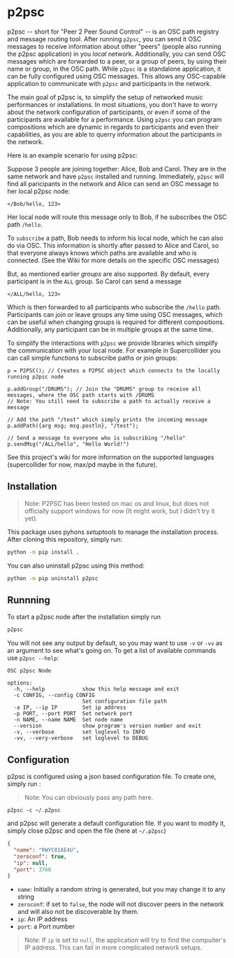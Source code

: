 # p2psc 

p2psc -- short for "Peer 2 Peer Sound Control" -- is an OSC path registry and message routing tool. After running `p2psc`, you can send it OSC messages to receive information about other "peers" (people also running the p2psc application) in you *local* network. Additionally, you can send OSC messages which are forwarded to a peer, or a group of peers, by using their name or group, in the OSC path. While `p2psc` is a standalone application, it can be fully configured using OSC messages. This allows any OSC-capable application to communicate with `p2psc` and participants in the network. 

The main goal of p2psc is, to simplify the setup of networked music performances or installations. In most situations, you don't have to worry about the network configuration of participants, or even if some of the participants are available for a performance. Using `p2psc` you can program compositions which are dynamic in regards to participants and even their capabilities, as you are able to querry information about the participants in the network.

Here is an example scenario for using p2psc:

Suppose 3 people are joining together: Alice, Bob and Carol. They are in the same network and have `p2psc` installed and running. Immediately, `p2psc` will find all paricipants in the network and Alice can send an OSC message to her local p2psc node:

`</Bob/hello, 123>` 

Her local node will route this message only to Bob, if he subscribes the OSC path `/hello`.

To `subscribe` a path, Bob needs to inform his local node, which he can also do via OSC. This information is shortly after passed to Alice and Carol, so that everyone always knows which paths are available and who is connected. (See the Wiki for more details on the specific OSC messages)

But, as mentioned earlier *groups* are also supported. By default, every participant is in the `ALL` group. So Carol can send a message

`</ALL/hello, 123>`

Which is then forwarded to all participants who subscribe the `/hello` path. Participants can join or leave groups any time using OSC messages, which can be useful when changing groups is required for different compositions. Additionally, any participant can be in multiple groups at the same time.

To simplify the interactions with `p2psc` we provide libraries which simplify the communication with your local node. For example in Supercollider you can call simple functions to subscribe paths or join groups:

```sc
p = P2PSC(); // Creates a P2PSC object which connects to the locally running p2psc node

p.addGroup("/DRUMS"); // Join the "DRUMS" group to receive all messages, where the OSC path starts with /DRUMS
// Note: You still need to subscribe a path to actually receive a message

// Add the path "/test" which simply prints the incoming message
p.addPath({arg msg; msg.postln}, "/test");

// Send a message to everyone who is subscribing "/hello"
p.sendMsg("/ALL/hello", "Hello World!")
```

See this project's wiki for more information on the supported languages (supercollider for now, max/pd maybe in the future).


## Installation

> Note: P2PSC has been tested on mac os and linux, but does not officially support windows for now (It might work, but I didn't try it yet).
> 
This package uses pyhons *setuptools* to manage the installation process. After cloning this repository, simply run:

```bash
python -m pip install . 
```

You can also uninstall p2psc using this method:

```bash
python -m pip uninstall p2psc 
```

## Runnning
To start a p2psc node after the installation simply run

```bash
p2psc
```

You will not see any output by default, so you may want to use `-v` or `-vv` as an argument to see what's going on. 
To get a list of available commands use `p2psc --help`:

```
OSC p2psc Node

options:
  -h, --help            show this help message and exit
  -c CONFIG, --config CONFIG
                        Set configuration file path
  -a IP, --ip IP        Set ip address
  -p PORT, --port PORT  Set network port
  -n NAME, --name NAME  Set node name
  --version             show program's version number and exit
  -v, --verbose         set loglevel to INFO
  -vv, --very-verbose   set loglevel to DEBUG
```


## Configuration

p2psc is configured using a json based configuration file. To create one, simply run :


> Note: You can obviously pass any path here.
```
p2psc -c ~/.p2psc
```

and p2psc will generate a default configuration file. If you want to modify it, simply close p2psc and open the file (here at `~/.p2psc`)

```json
{
  "name": "RWYC81AE4U",
  "zeroconf": true,
  "ip": null,
  "port": 3760
}
```

+ `name`: Initially a random string is generated, but you may change it to any string
+ `zeroconf`: if set to `false`, the node will not discover peers in the network and will also not be discoverable by them.
+ `ip`: An IP address
+ `port`: a Port number

> Note: If `ip` is set to `null`, the application will try to find the compuiter's IP address. This can fail in more complicated network setups.

